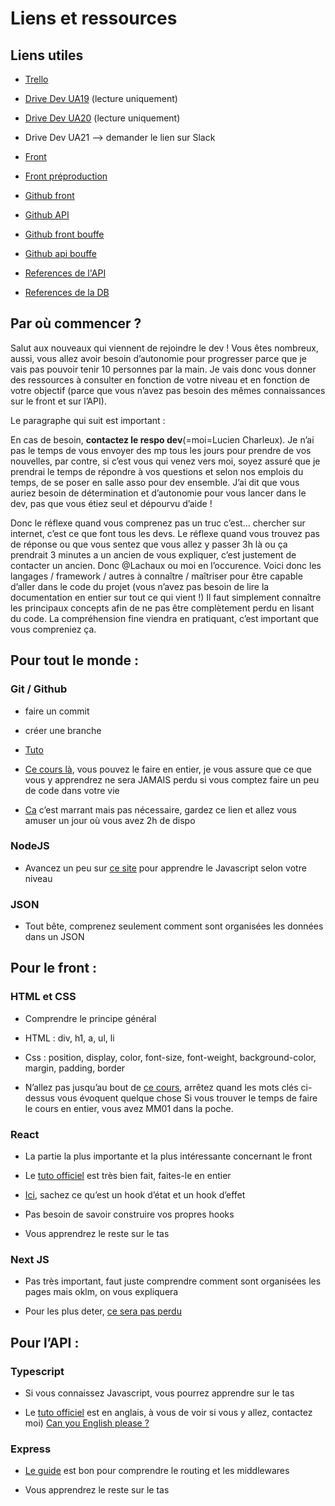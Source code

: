 # Liens et ressources

## Liens utiles

- [Trello](https://trello.com/invite/b/Vtw8jBAM/71849f8f4335e8d152fbd3fda3ebea6e/dev)

- [Drive Dev UA19](https://drive.google.com/drive/folders/1mAACBEc7nzpRaHnrV2JAnOd6xQv0450x?usp=sharing) (lecture uniquement)

- [Drive Dev UA20](https://drive.google.com/drive/folders/1Htm-rXwDeEUZRa3dFO1fR3KzfMskGhkR?usp=sharing) (lecture uniquement)

- Drive Dev UA21 --> demander le lien sur Slack

- [Front](https://arena.utt.fr/)

- [Front préproduction](https://arena.dev.uttnetgroup.fr/)

- [Github front](https://github.com/ungdev/UA-front)

- [Github API](https://github.com/ungdev/UA-api)

- [Github front bouffe](https://github.com/ungdev/UA-bouffe-front)

- [Github api bouffe](https://github.com/ungdev/UA-bouffe-api)

- [References de l'API](https://arena.dev.uttnetgroup.fr/api/docs/)

- [References de la DB](https://dbdocs.io/arena/dev)

## Par où commencer ?

Salut aux nouveaux qui viennent de rejoindre le dev !
Vous êtes nombreux, aussi, vous allez avoir besoin d’autonomie pour progresser parce que je vais pas pouvoir tenir 10 personnes par la main. Je vais donc vous donner des ressources à consulter en fonction de votre niveau et en fonction de votre objectif (parce que vous n’avez pas besoin des mêmes connaissances sur le front et sur l’API).

Le paragraphe qui suit est important :

En cas de besoin, **contactez le respo dev**(=moi=Lucien Charleux). Je n’ai pas le temps de vous envoyer des mp tous les jours pour prendre de vos nouvelles, par contre, si c’est vous qui venez vers moi, soyez assuré que je prendrai le temps de répondre à vos questions et selon nos emplois du temps, de se poser en salle asso pour dev ensemble. J’ai dit que vous auriez besoin de détermination et d’autonomie pour vous lancer dans le dev, pas que vous étiez seul et dépourvu d’aide !

Donc le réflexe quand vous comprenez pas un truc c’est... chercher sur internet, c’est ce que font tous les devs. Le réflexe quand vous trouvez pas de réponse ou que vous sentez que vous allez y passer 3h là ou ça prendrait 3 minutes a un ancien de vous expliquer, c’est justement de contacter un ancien. Donc @Lachaux ou moi en l’occurence.
Voici donc les langages / framework / autres à connaître / maîtriser pour être capable d’aller dans le code du projet (vous n’avez pas besoin de lire la documentation en entier sur tout ce qui vient !) Il faut simplement connaître les principaux concepts afin de ne pas être complètement perdu en lisant du code. La compréhension fine viendra en pratiquant, c’est important que vous compreniez ça.

## Pour tout le monde :

### Git / Github

- faire un commit

- créer une branche

- [Tuto](https://openclassrooms.com/fr/courses/2342361-gerez-votre-code-avec-git-et-github)

- [Ce cours là](https://openclassrooms.com/fr/courses/2342361-gerez-votre-code-avec-git-et-github), vous pouvez le faire en entier, je vous assure que ce que vous y apprendrez ne sera JAMAIS perdu si vous comptez faire un peu de code dans votre vie

- [Ca](https://learngitbranching.js.org/?locale=fr_FR) c’est marrant mais pas nécessaire, gardez ce lien et allez vous amuser un jour où vous avez 2h de dispo

### NodeJS

- Avancez un peu sur [ce site](https://developer.mozilla.org/fr/docs/Web/JavaScript) pour apprendre le Javascript selon votre niveau

### JSON

- Tout bête, comprenez seulement comment sont organisées les données dans un JSON

## Pour le front :

### HTML et CSS

- Comprendre le principe général

- HTML : div, h1, a, ul, li

- Css : position, display, color, font-size, font-weight, background-color, margin, padding, border

- N’allez pas jusqu’au bout de [ce cours](https://openclassrooms.com/fr/courses/1603881-apprenez-a-creer-votre-site-web-avec-html5-et-css3), arrêtez quand les mots clés ci-dessus vous évoquent quelque chose
  Si vous trouver le temps de faire le cours en entier, vous avez MM01 dans la poche.

### React

- La partie la plus importante et la plus intéressante concernant le front

- Le [tuto officiel](https://fr.reactjs.org/tutorial/tutorial.html) est très bien fait, faites-le en entier

- [Ici](https://fr.reactjs.org/docs/hooks-intro.html), sachez ce qu’est un hook d’état et un hook d’effet

- Pas besoin de savoir construire vos propres hooks

- Vous apprendrez le reste sur le tas

### Next JS

- Pas très important, faut juste comprendre comment sont organisées les pages mais oklm, on vous expliquera

- Pour les plus deter, [ce sera pas perdu](https://nextjs.org/learn/basics/create-nextjs-app?utm_source=next-site&utm_medium=homepage-cta&utm_campaign=next-website)

## Pour l’API :

### Typescript

- Si vous connaissez Javascript, vous pourrez apprendre sur le tas

- Le [tuto officiel](https://www.typescriptlang.org/docs/handbook/intro.html) est en anglais, à vous de voir si vous y allez, contactez moi) [Can you English please ?](https://www.youtube.com/watch?v=ASdGtWSK6EU)

### Express

- [Le guide](http://expressjs.com/fr/guide/routing.html) est bon pour comprendre le routing et les middlewares

- Vous apprendrez le reste sur le tas
